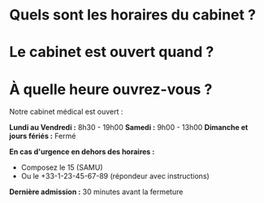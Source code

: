 # Quels sont les horaires du cabinet ?

# Le cabinet est ouvert quand ?

# À quelle heure ouvrez-vous ?

Notre cabinet médical est ouvert :

**Lundi au Vendredi :** 8h30 - 19h00
**Samedi :** 9h00 - 13h00
**Dimanche et jours fériés :** Fermé

**En cas d'urgence en dehors des horaires :**
- Composez le 15 (SAMU)
- Ou le +33-1-23-45-67-89 (répondeur avec instructions)

**Dernière admission :** 30 minutes avant la fermeture

